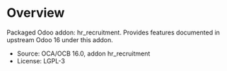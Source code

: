 # Overview

Packaged Odoo addon: hr_recruitment. Provides features documented in upstream Odoo 16 under this addon.

- Source: OCA/OCB 16.0, addon hr_recruitment
- License: LGPL-3
